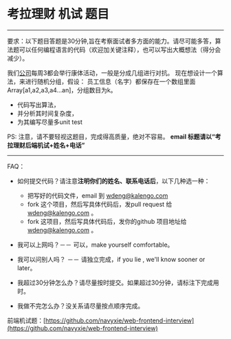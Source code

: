 # 考拉理财 机试 题目

------
要求：以下题目答题是30分钟,旨在考察面试者多方面的能力。请尽可能多答，算法题可以任何编程语言的代码（欢迎加关键注释），也可以写出大概想法（得分会减少）。

我们[公司][1]每周3都会举行康体活动，一般是分成几组进行对抗。
现在想设计一个算法，来进行随机分组，假设：
员工信息（名字）都保存在一个数组里面 Array[a1,a2,a3,a4…an]，分组数目为k。

 - 代码写出算法，
 - 并分析其时间复杂度，
 - 为其编写尽量多unit test 

  

PS:
   注意，请不要轻视这题目，完成得高质量，绝对不容易。
   **email 标题请以“考拉理财后端机试+姓名+电话”**

------
FAQ：

 - 如何提交代码？请注意**注明你们的姓名、联系电话后**，以下几种选一种：
     - 把写好的代码文件，email 到 wdeng@kalengo.com 
     -  fork 这个项目，然后写具体代码后，发pull request 给 wdeng@kalengo.com 。
     - fork 这项目，然后写具体代码后，发你的github 项目地址给 wdeng@kalengo.com 。

 - 我可以上网吗？－－ 可以，make yourself comfortable。
 - 我可以问别人吗？ －－ 请独立完成，if you lie , we'll know sooner or later。
 - 我超过30分钟怎么办？请尽量按时提交。如果超过30分钟，请标注下完成用时。
 - 我做不完怎么办？没关系请尽量按点顺序完成。
 

  [1]: http://www.kaolalicai.cn



前端机试题：[https://github.com/navyxie/web-frontend-interview](https://github.com/navyxie/web-frontend-interview)
